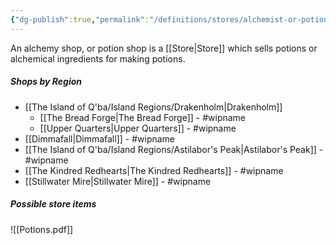 ```yaml
---
{"dg-publish":true,"permalink":"/definitions/stores/alchemist-or-potion-shop/"}
---
```



An alchemy shop, or potion shop is a [[Store\|Store]] which sells potions or alchemical ingredients for making potions. 

##### Shops by Region
- [[The Island of Q'ba/Island Regions/Drakenholm\|Drakenholm]]
	- [[The Bread Forge\|The Bread Forge]] - #wipname 
	- [[Upper Quarters\|Upper Quarters]] - #wipname 
- [[Dimmafall\|Dimmafall]] - #wipname 
- [[The Island of Q'ba/Island Regions/Astilabor's Peak\|Astilabor's Peak]] - #wipname 
- [[The Kindred Redhearts\|The Kindred Redhearts]] - #wipname 
- [[Stillwater Mire\|Stillwater Mire]] - #wipname 

##### Possible store items

![[Potions.pdf]]